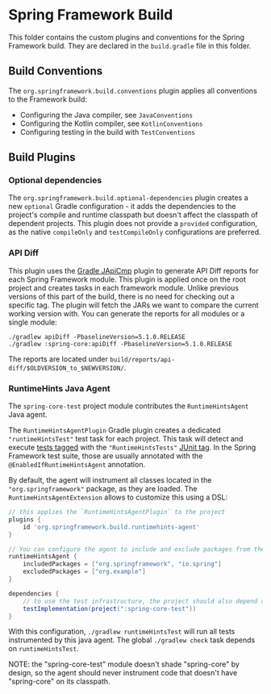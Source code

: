 # Spring Framework Build

This folder contains the custom plugins and conventions for the Spring Framework build.
They are declared in the `build.gradle` file in this folder.

## Build Conventions

The `org.springframework.build.conventions` plugin applies all conventions to the Framework build:

* Configuring the Java compiler, see `JavaConventions`
* Configuring the Kotlin compiler, see `KotlinConventions`
* Configuring testing in the build with `TestConventions` 


## Build Plugins

### Optional dependencies

The `org.springframework.build.optional-dependencies` plugin creates a new `optional`
Gradle configuration - it adds the dependencies to the project's compile and runtime classpath
but doesn't affect the classpath of dependent projects.
This plugin does not provide a `provided` configuration, as the native `compileOnly` and `testCompileOnly`
configurations are preferred.

### API Diff

This plugin uses the [Gradle JApiCmp](https://github.com/melix/japicmp-gradle-plugin) plugin
to generate API Diff reports for each Spring Framework module. This plugin is applied once on the root
project and creates tasks in each framework module. Unlike previous versions of this part of the build,
there is no need for checking out a specific tag. The plugin will fetch the JARs we want to compare the
current working version with. You can generate the reports for all modules or a single module:

```
./gradlew apiDiff -PbaselineVersion=5.1.0.RELEASE
./gradlew :spring-core:apiDiff -PbaselineVersion=5.1.0.RELEASE
```      

The reports are located under `build/reports/api-diff/$OLDVERSION_to_$NEWVERSION/`.
                                                                                       

### RuntimeHints Java Agent

The `spring-core-test` project module contributes the `RuntimeHintsAgent` Java agent.

The `RuntimeHintsAgentPlugin` Gradle plugin creates a dedicated `"runtimeHintsTest"` test task for each project.
This task will detect and execute [tests tagged](https://junit.org/junit5/docs/current/user-guide/#running-tests-build-gradle)
with the `"RuntimeHintsTests"` [JUnit tag](https://junit.org/junit5/docs/current/user-guide/#running-tests-tags).
In the Spring Framework test suite, those are usually annotated with the `@EnabledIfRuntimeHintsAgent` annotation.

By default, the agent will instrument all classes located in the `"org.springframework"` package, as they are loaded.
The `RuntimeHintsAgentExtension` allows to customize this using a DSL:

```groovy
// this applies the `RuntimeHintsAgentPlugin` to the project
plugins {
	id 'org.springframework.build.runtimehints-agent'
}

// You can configure the agent to include and exclude packages from the instrumentation process.
runtimeHintsAgent {
	includedPackages = ["org.springframework", "io.spring"]
	excludedPackages = ["org.example"]
}

dependencies {
    // to use the test infrastructure, the project should also depend on the "spring-core-test" module
	testImplementation(project(":spring-core-test"))
}
```

With this configuration, `./gradlew runtimeHintsTest` will run all tests instrumented by this java agent.
The global `./gradlew check` task depends on `runtimeHintsTest`.            

NOTE: the "spring-core-test" module doesn't shade "spring-core" by design, so the agent should never instrument
code that doesn't have "spring-core" on its classpath.